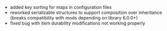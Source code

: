 - added key sorting for maps in configuration files
- reworked serializable structures to support composition over inheritance (breaks compatibility with mods depending on library 6.0.0+)
- fixed bug with item durability modifications not working properly